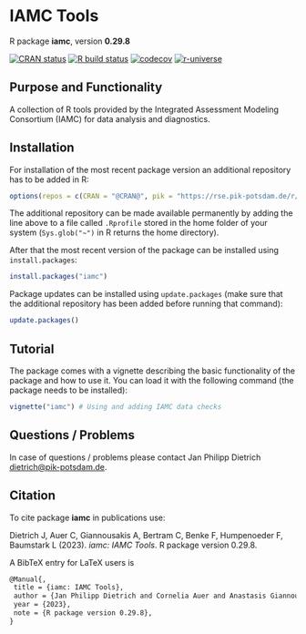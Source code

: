 # IAMC Tools

R package **iamc**, version **0.29.8**

[![CRAN status](https://www.r-pkg.org/badges/version/iamc)](https://cran.r-project.org/package=iamc)  [![R build status](https://github.com/giannou/iamc/workflows/check/badge.svg)](https://github.com/giannou/iamc/actions) [![codecov](https://codecov.io/gh/giannou/iamc/branch/master/graph/badge.svg)](https://app.codecov.io/gh/giannou/iamc) [![r-universe](https://pik-piam.r-universe.dev/badges/iamc)](https://pik-piam.r-universe.dev/builds)

## Purpose and Functionality

A collection of R tools provided by the Integrated Assessment Modeling Consortium (IAMC) for data analysis and diagnostics. 


## Installation

For installation of the most recent package version an additional repository has to be added in R:

```r
options(repos = c(CRAN = "@CRAN@", pik = "https://rse.pik-potsdam.de/r/packages"))
```
The additional repository can be made available permanently by adding the line above to a file called `.Rprofile` stored in the home folder of your system (`Sys.glob("~")` in R returns the home directory).

After that the most recent version of the package can be installed using `install.packages`:

```r 
install.packages("iamc")
```

Package updates can be installed using `update.packages` (make sure that the additional repository has been added before running that command):

```r 
update.packages()
```

## Tutorial

The package comes with a vignette describing the basic functionality of the package and how to use it. You can load it with the following command (the package needs to be installed):

```r
vignette("iamc") # Using and adding IAMC data checks
```

## Questions / Problems

In case of questions / problems please contact Jan Philipp Dietrich <dietrich@pik-potsdam.de>.

## Citation

To cite package **iamc** in publications use:

Dietrich J, Auer C, Giannousakis A, Bertram C, Benke F, Humpenoeder F, Baumstark L (2023). _iamc: IAMC Tools_. R package version 0.29.8.

A BibTeX entry for LaTeX users is

 ```latex
@Manual{,
  title = {iamc: IAMC Tools},
  author = {Jan Philipp Dietrich and Cornelia Auer and Anastasis Giannousakis and Christoph Bertram and Falk Benke and Florian Humpenoeder and Lavinia Baumstark},
  year = {2023},
  note = {R package version 0.29.8},
}
```
